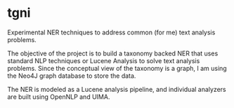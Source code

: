 tgni
====

Experimental NER techniques to address common (for me) text analysis problems.

The objective of the project is to build a taxonomy backed NER that uses standard NLP techniques or Lucene Analysis to solve text analysis problems. Since the conceptual view of the taxonomy is a graph, I am using the Neo4J graph database to store the data.

The NER is modeled as a Lucene analysis pipeline, and individual analyzers are built using OpenNLP and UIMA.

